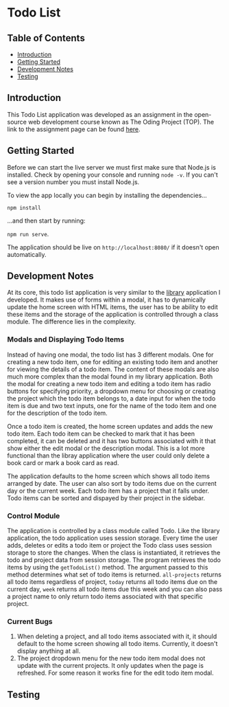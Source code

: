 # Todo List

## Table of Contents

- [Introduction](#introduction)
- [Getting Started](#getting-started)
- [Development Notes](#development-notes)
- [Testing](#testing)

## Introduction

This Todo List application was developed as an assignment in the open-source web development course known as The Oding Project (TOP). The link to the assignment page can be found [here](https://www.theodinproject.com/paths/full-stack-javascript/courses/javascript/lessons/todo-list). 

## Getting Started

Before we can start the live server we must first make sure that Node.js is installed. Check by opening your console and running `node -v`. If you can't see a version number you must install Node.js. 

To view the app locally you can begin by installing the dependencies...

`npm install`

...and then start by running:

`npm run serve`.

The application should be live on `http://localhost:8080/` if it doesn't open automatically.

## Development Notes

At its core, this todo list application is very similar to the [library](https://github.com/zeagle848/Library) application I developed. It makes use of forms within a modal, it has to dynamically update the home screen with HTML items, the user has to be ability to edit these items and the storage of the application is controlled through a class module. The difference lies in the complexity. 

### Modals and Displaying Todo Items

Instead of having one modal, the todo list has 3 different modals. One for creating a new todo item, one for editing an existing todo item and another for viewing the details of a todo item. The content of these modals are also much more complex than the modal found in my library application. Both the modal for creating a new todo item and editing a todo item has radio buttons for specifying priority, a dropdown menu for choosing or creating the project which the todo item belongs to, a date input for when the todo item is due and two text inputs, one for the name of the todo item and one for the description of the todo item. 

Once a todo item is created, the home screen updates and adds the new todo item. Each todo item can be checked to mark that it has been completed, it can be deleted and it has two buttons associated with it that show either the edit modal or the description modal. This is a lot more functional than the libray application where the user could only delete a book card or mark a book card as read. 

The application defaults to the home screen which shows all todo items arranged by date. The user can also sort by todo items due on the current day or the current week. Each todo item has a project that it falls under. Todo items can be sorted and dispayed by their project in the sidebar. 

### Control Module

The application is controlled by a class module called Todo. Like the library application, the todo application uses session storage. Every time the user adds, deletes or edits a todo item or project the Todo class uses session storage to store the changes. When the class is instantiated, it retrieves the todo and project data from session storage. The program retrieves the todo items by using the `getTodoList()` method. The argument passed to this method determines what set of todo items is returned. `all-projects` returns all todo items regardless of project, `today` returns all todo items due on the current day, `week` returns all todo items due this week and you can also pass a project name to only return todo items associated with that specific project.

### Current Bugs

1. When deleting a project, and all todo items associated with it, it should default to the home screen showing all todo items. Currently, it doesn't display anything at all.
2. The project dropdown menu for the new todo item modal does not update with the current projects. It only updates when the page is refreshed. For some reason it works fine for the edit todo item modal. 

## Testing
